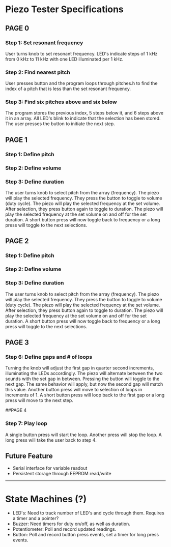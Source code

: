 # Piezo Tester Specifications

## PAGE 0

### Step 1: Set resonant frequency

User turns knob to set resonant frequency. LED's indicate steps of 1 kHz from 0 kHz to 11 kHz with one LED illuminated per 1 kHz.

### Step 2: Find nearest pitch

User presses button and the program loops through pitches.h to find the index of a pitch that is less than the set resonant frequency.

### Step 3: Find six pitches above and six below

The program stores the previous index, 5 steps below it, and 6 steps above it in an array. All LED's blink to indicate that the selection has been stored. The user presses the button to initiate the next step.

## PAGE 1

### Step 1: Define pitch

### Step 2: Define volume

### Step 3: Define duration

The user turns knob to select pitch from the array (frequency). The piezo will play the selected frequency. They press the button to toggle to volume (duty cycle). The piezo will play the selected frequency at the set volume. After selection, they press button again to toggle to duration. The piezo will play the selected frequency at the set volume on and off for the set duration. A short button press will now toggle back to frequency or a long press will toggle to the next selections.

## PAGE 2

### Step 1: Define pitch

### Step 2: Define volume

### Step 3: Define duration

The user turns knob to select pitch from the array (frequency). The piezo will play the selected frequency. They press the button to toggle to volume (duty cycle). The piezo will play the selected frequency at the set volume. After selection, they press button again to toggle to duration. The piezo will play the selected frequency at the set volume on and off for the set duration. A short button press will now toggle back to frequency or a long press will toggle to the next selections.

## PAGE 3
### Step 6: Define gaps and # of loops

Turning the knob will adjust the first gap in quarter second increments, illuminating the LEDs accordingly. The piezo will alternate between the two sounds with the set gap in between. Pressing the button will toggle to the next gap. The same behavior will apply, but now the second gap will match this value. Another button press will move to selection of loops in increments of 1. A short button press will loop back to the first gap or a long press will move to the next step.

##PAGE 4
### Step 7: Play loop

A single button press will start the loop. Another press will stop the loop. A long press will take the user back to step 4.

## Future Feature

* Serial interface for variable readout
* Persistent storage through EEPROM read/write

----

# State Machines (?)

* LED's: Need to track number of LED's and cycle through them. Requires a timer and a pointer?
* Buzzer: Need timers for duty on/off, as well as duration.
* Potentiometer: Poll and record updated readings.
* Button: Poll and record button press events, set a timer for long press events.
